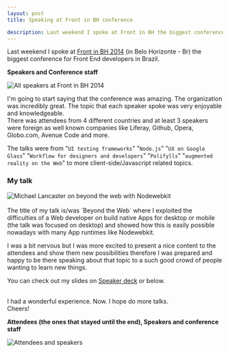 ```yaml
---
layout: post
title: Speaking at Front in BH conference

description: Last weekend I spoke at Front in BH the biggest conference for Front End developers and related areas in Brazil.
---
```


Last weekend I spoke at <a href="http://frontinbh.com.br/" target="_blank" title="Front in BH 2014">Front in BH 2014</a> (in Belo Horizonte - Br) the biggest conference for Front End developers in Brazil.

**Speakers and Conference staff**
<div class="fluidImg">
    <img src="/assets/images/post-images/all-speakers-front-in-bh.jpg" alt="All speakers at Front in BH 2014">
</div>


I'm going to start saying that the conference was amazing. The organization was incredibly great. The topic that each speaker spoke was very enjoyable and knowledgeable. <br>
There was attendees from 4 different countries and at least 3 speakers were foreign as well known companies like Liferay, Github, Opera, Globo.com, Avenue Code and more.

The talks were from "`UI testing frameworks`" "`Node.js`" "`UX on Google Glass`" "`Workflow for designers and developers`" "`Polifylls`" "`augmented reality on the Web`" to more client-side/Javascript related topics.

### My talk

<div class="fluidImg">
    <img src="/assets/images/post-images/myself-speaking.jpg" alt="Michael Lancaster on beyond the web with Nodewebkit">
</div>

<br>
The title of my talk is/was `Beyond the Web` where I exploited the difficulties of a Web developer on build native Apps for desktop or mobile (the talk was focused on desktop) and showed how this is easily possible nowadays with many App runtimes like Nodewebkit.

I was a bit nervous but I was more excited to present a nice content to the attendees and show them new possibilities therefore I was prepared and happy to be there speaking about that topic to a such good crowd of people wanting to learn new things.

You can check out my slides on <a href="https://speakerdeck.com/weblancaster/beyond-the-web-with-nodewebkit" title="Beyond the Web with Nodewebkit by Michael Lancaster" target="_blank">Speaker deck</a> or below.

<script async class="speakerdeck-embed" data-id="015874f0f7460131223b568bbdf7fd4f" data-ratio="1.33333333333333" src="//speakerdeck.com/assets/embed.js"></script>

<br>
I had a wonderful experience. Now. I hope do more talks. <br>
Cheers!

**Attendees (the ones that stayed until the end), Speakers and conference staff**
<div class="fluidImg">
    <img src="/assets/images/post-images/everybody.jpg" alt="Attendees and speakers">
</div>